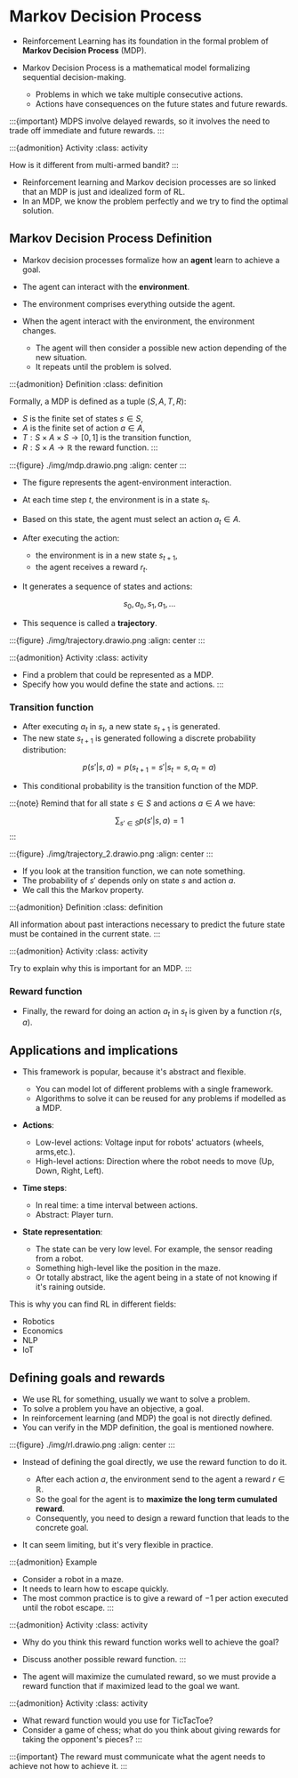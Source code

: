 # Markov Decision Process

- Reinforcement Learning has its foundation in the formal problem of **Markov Decision Process** (MDP).

- Markov Decision Process is a mathematical model formalizing sequential decision-making.

  - Problems in which we take multiple consecutive actions.
  - Actions have consequences on the future states and future rewards.

:::{important}
MDPS involve delayed rewards, so it involves the need to trade off immediate and future rewards.
:::

:::{admonition} Activity
:class: activity

How is it different from multi-armed bandit?
:::

- Reinforcement learning and Markov decision processes are so linked that an MDP is just and idealized form of RL.
- In an MDP, we know the problem perfectly and we try to find the optimal solution.

## Markov Decision Process Definition

- Markov decision processes formalize how an **agent** learn to achieve a goal.

- The agent can interact with the **environment**.

- The environment comprises everything outside the agent.

- When the agent interact with the environment, the environment changes.

  - The agent will then consider a possible new action depending of the new situation.
  - It repeats until the problem is solved.

:::{admonition} Definition
:class: definition

Formally, a MDP is defined as a tuple $(S,A,T,R)$:

- $S$ is the finite set of states $s \in S$,
- $A$ is the finite set of action $a \in A$,
- $T: S\times A \times S \rightarrow [0,1]$ is the transition function,
- $R: S\times A \rightarrow \mathbb{R}$ the reward function.
:::

:::{figure} ./img/mdp.drawio.png
:align: center
:::

- The figure represents the agent-environment interaction.

- At each time step $t$, the environment is in a state $s_t$.

- Based on this state, the agent must select an action $a_t \in A$.

- After executing the action:

  - the environment is in a new state $s_{t+1}$,
  - the agent receives a reward $r_t$.

- It generates a sequence of states and actions:

$$
s_0, a_0, s_1, a_1, \dots
$$

- This sequence is called a **trajectory**.

:::{figure} ./img/trajectory.drawio.png
:align: center
:::

:::{admonition} Activity
:class: activity

- Find a problem that could be represented as a MDP.
- Specify how you would define the state and actions.
:::

### Transition function

- After executing $a_t$ in $s_t$, a new state $s_{t+1}$ is generated.
- The new state $s_{t+1}$ is generated following a discrete probability distribution:

$$
p(s'|s,a) = p(s_{t+1}=s'|s_t=s, a_t=a)
$$

- This conditional probability is the transition function of the MDP.

:::{note}
Remind that for all state $s\in S$ and actions $a\in A$ we have:

$$
\sum_{s'\in S}p(s'|s,a) = 1
$$
:::

:::{figure} ./img/trajectory_2.drawio.png
:align: center
:::

- If you look at the transition function, we can note something.
- The probability of $s'$ depends only on state $s$ and action $a$.
- We call this the Markov property.

:::{admonition} Definition
:class: definition

All information about past interactions necessary to predict the future state must be contained in the current state.
:::

:::{admonition} Activity
:class: activity

Try to explain why this is important for an MDP.
:::

### Reward function

- Finally, the reward for doing an action $a_t$ in $s_t$ is given by a function $r(s,a)$.

## Applications and implications

- This framework is popular, because it's abstract and flexible.

  - You can model lot of different problems with a single framework.
  - Algorithms to solve it can be reused for any problems if modelled as a MDP.

- **Actions**:

  - Low-level actions: Voltage input for robots' actuators (wheels, arms,etc.).
  - High-level actions: Direction where the robot needs to move (Up, Down, Right, Left).

- **Time steps**:

  - In real time: a time interval between actions.
  - Abstract: Player turn.

- **State representation**:

  - The state can be very low level. For example, the sensor reading from a robot.
  - Something high-level like the position in the maze.
  - Or totally abstract, like the agent being in a state of not knowing if it's raining outside.

This is why you can find RL in different fields:
- Robotics
- Economics
- NLP
- IoT

## Defining goals and rewards

- We use RL for something, usually we want to solve a problem.
- To solve a problem you have an objective, a goal.
- In reinforcement learning (and MDP) the goal is not directly defined.
- You can verify in the MDP definition, the goal is mentioned nowhere.

:::{figure} ./img/rl.drawio.png
:align: center
:::

- Instead of defining the goal directly, we use the reward function to do it.

  - After each action $a$, the environment send to the agent a reward $r\in \mathbb{R}$.
  - So the goal for the agent is to **maximize the long term cumulated reward**.
  - Consequently, you need to design a reward function that leads to the concrete goal.

- It can seem limiting, but it's very flexible in practice.

:::{admonition} Example
- Consider a robot in a maze.
- It needs to learn how to escape quickly.
- The most common practice is to give a reward of $-1$ per action executed until the robot escape.
:::

:::{admonition} Activity
:class: activity

- Why do you think this reward function works well to achieve the goal?
- Discuss another possible reward function.
:::

- The agent will maximize the cumulated reward, so we must provide a reward function that if maximized lead to the goal we want.

:::{admonition} Activity
:class: activity

- What reward function would you use for TicTacToe?
- Consider a game of chess; what do you think about giving rewards for taking the opponent's pieces?
:::

:::{important}
The reward must communicate what the agent needs to achieve not how to achieve it.
:::
